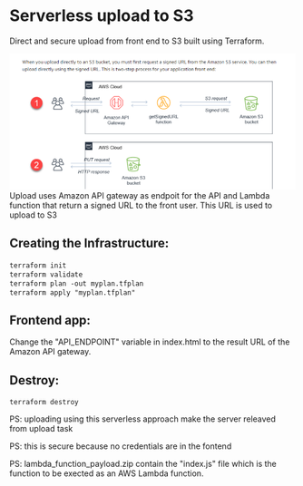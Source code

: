 # Serverless upload to S3 
Direct and secure upload from front end to S3 built using Terraform.


![](bucket_upload.PNG)
Upload uses Amazon API gateway as endpoit for the API and Lambda function 
that return a signed URL to the front user. This URL is used to upload
to S3
## Creating the Infrastructure:
```
terraform init
terraform validate
terraform plan -out myplan.tfplan
terraform apply "myplan.tfplan"
```
## Frontend app:
Change the "API_ENDPOINT" variable in index.html to the result URL of the Amazon API gateway.

## Destroy:
```
terraform destroy
```
PS: uploading using this serverless approach make the server releaved from upload task

PS: this is secure because no credentials are in the fontend

PS: lambda_function_payload.zip contain the "index.js" file which is the function to be exected as an AWS Lambda function.
